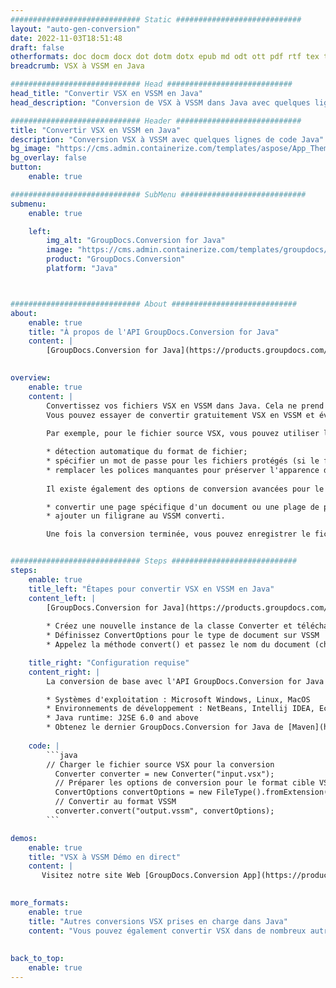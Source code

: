 ```yaml
---
############################# Static ############################
layout: "auto-gen-conversion"
date: 2022-11-03T18:51:48
draft: false
otherformats: doc docm docx dot dotm dotx epub md odt ott pdf rtf tex txt vdx vsdm vsdx vssm vssx vstm vstx vsx vtx xps
breadcrumb: VSX à VSSM en Java

############################# Head ############################
head_title: "Convertir VSX en VSSM en Java"
head_description: "Conversion de VSX à VSSM dans Java avec quelques lignes de code. Convertissez plus de 160 formats de fichiers à l'aide de l'API de conversion de documents GroupDocs pour Java"

############################# Header ############################
title: "Convertir VSX en VSSM en Java"
description: "Conversion VSX à VSSM avec quelques lignes de code Java"
bg_image: "https://cms.admin.containerize.com/templates/aspose/App_Themes/V3/images/bg/header1.png"
bg_overlay: false
button:
    enable: true

############################# SubMenu ############################
submenu:
    enable: true

    left:
        img_alt: "GroupDocs.Conversion for Java"
        image: "https://cms.admin.containerize.com/templates/groupdocs/images/product-logos/90x90-noborder/groupdocs-conversion-java.png"
        product: "GroupDocs.Conversion"
        platform: "Java"



############################# About ############################
about:
    enable: true
    title: "À propos de l'API GroupDocs.Conversion for Java"
    content: |
        [GroupDocs.Conversion for Java](https://products.groupdocs.com/conversion/java/) est une API de conversion de format de fichier avancée pour la conversion entre les formats d'image et de document populaires tels que Microsoft Office, OpenDocument, PDF, HTML, e-mail, CAO. et bien plus encore avec seulement quelques lignes de code. L'API native détecte automatiquement les formats des documents originaux et propose de nombreuses options de personnalisation des documents convertis. Outre la fonction d'extraction d'informations d'un document, il prend également en charge la mise en cache des résultats de conversion sur le disque local par défaut. Cependant, tout type de stockage de cache peut être pris en charge en implémentant les interfaces appropriées - Amazon S3, Dropbox, Google Drive, Windows Azure, Reddis ou tout autre.
    

overview:
    enable: true
    content: |
        Convertissez vos fichiers VSX en VSSM dans Java. Cela ne prend que quelques lignes de code Java sur n'importe quelle plate-forme de votre choix, telle que Windows, Linux, macOS.
        Vous pouvez essayer de convertir gratuitement VSX en VSSM et évaluer la qualité des résultats de conversion. En plus des scripts de conversion de fichiers simples, vous pouvez essayer des options plus sophistiquées pour charger le fichier source VSX et stocker la sortie VSSM. 
        
        Par exemple, pour le fichier source VSX, vous pouvez utiliser les options de chargement suivantes :

        * détection automatique du format de fichier;
        * spécifier un mot de passe pour les fichiers protégés (si le format de fichier le prend en charge);
        * remplacer les polices manquantes pour préserver l'apparence du document.
        
        Il existe également des options de conversion avancées pour le fichier VSSM :

        * convertir une page spécifique d'un document ou une plage de pages;
        * ajouter un filigrane au VSSM converti.

        Une fois la conversion terminée, vous pouvez enregistrer le fichier VSSM dans votre chemin de fichier local ou dans un stockage tiers tel que FTP, Amazon S3, Google Drive, Dropbox, etc. Veuillez noter - pour convertir VSX à VSSM, vous n'avez pas besoin d'installer de logiciel supplémentaire, tel que MS Office, Open Office, Adobe Acrobat Reader, etc.


############################# Steps ############################
steps:
    enable: true
    title_left: "Étapes pour convertir VSX en VSSM en Java"
    content_left: |
        [GroupDocs.Conversion for Java](https://products.groupdocs.com/conversion/java/) permet aux développeurs de convertir facilement le fichier VSX en VSSM avec quelques lignes de code.
        
        * Créez une nouvelle instance de la classe Converter et téléchargez le fichier VSX avec le chemin complet
        * Définissez ConvertOptions pour le type de document sur VSSM
        * Appelez la méthode convert() et passez le nom du document (chemin complet) et le format (VSSM) en tant que paramètre

    title_right: "Configuration requise"
    content_right: |
        La conversion de base avec l'API GroupDocs.Conversion for Java peut être effectuée avec seulement quelques lignes de code. Nos API sont prises en charge sur toutes les principales plates-formes et systèmes d'exploitation. Avant d'exécuter le code ci-dessous, assurez-vous que les prérequis suivants sont installés sur votre système.

        * Systèmes d'exploitation : Microsoft Windows, Linux, MacOS
        * Environnements de développement : NetBeans, Intellij IDEA, Eclipse, etc.
        * Java runtime: J2SE 6.0 and above
        * Obtenez le dernier GroupDocs.Conversion for Java de [Maven](https://repository.groupdocs.com/webapp/#/artifacts/browse/tree/General/repo/com/groupdocs/groupdocs-conversion)
         
    code: |
        ```java    
        // Charger le fichier source VSX pour la conversion
          Converter converter = new Converter("input.vsx");
          // Préparer les options de conversion pour le format cible VSSM
          ConvertOptions convertOptions = new FileType().fromExtension("vssm").getConvertOptions();
          // Convertir au format VSSM
          converter.convert("output.vssm", convertOptions);
        ```

demos:
    enable: true
    title: "VSX à VSSM Démo en direct"
    content: |
       Visitez notre site Web [GroupDocs.Conversion App](https://products.groupdocs.app/conversion/family) et essayez la conversion VSX à VSSM maintenant. La démo gratuite présente les avantages suivants
          

more_formats:
    enable: true
    title: "Autres conversions VSX prises en charge dans Java"
    content: "Vous pouvez également convertir VSX dans de nombreux autres formats de fichiers. Veuillez consulter la liste ci-dessous."
       
       
back_to_top:
    enable: true
---
```

